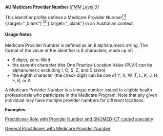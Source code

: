 **AU Medicare Provider Number**  *[[FMM Level 0](guidance.html)]*

This identifier profile defines a Medicare Provider Number[<sup>[1]</sup>](http://ns.electronichealth.net.au/id/medicare-provider-number/index.html){:target="_blank"} [<sup>[2]</sup>](http://meteor.aihw.gov.au/content/index.phtml/itemId/270101){:target="_blank"} in an Australian context. 

#### Usage Notes

Medicare Provider Number is defined as an 8 alphanumeric string. The format of the value of the identifier is 8 characters, made up of:

* 6 digits, zero-filled
* the seventh character (the One Practice Location Value (PLV)) can be alphanumeric excluding I, O, S, Z, and 0 (zero)
* the eighth character (the check digit) can be one of Y, X, W, T, L, K, J, H, F, B, or A

A Medicare Provider Number is a unique number issued to eligible health professionals who participate in the Medicare Program. Note that any given individual may have multiple provider numbers for different locations.

**Examples**

[Practitioner Role with Provider Number and SNOMED-CT coded specialty](PractitionerRole-example0.html)

[General Practitioner with Medicare Provider Number](PractitionerRole-example3.html)

